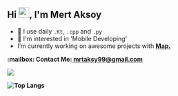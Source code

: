## Hi <img src="https://media.giphy.com/media/hvRJCLFzcasrR4ia7z/giphy.gif" width="25" height="25">, I'm Mert Aksoy

- 🚀 I use daily ```.Kt```, ```.cpp``` and ```.py```
- 🤔 I'm interested in 'Mobile Developing'
-  I’m currently working on awesome projects with <a href="https://github.com/map-apps"><strong>Map.</strong></a>
<p><b>:mailbox: Contact Me:<b><a href="mailto:mrtaksy99@gmail.com"> mrtaksy99@gmail.com<a><p>
  
  <img src="https://skillicons.dev/icons?i=py,c,cpp,flutter,kotlin,firebase,androidstudio">
  
 
![Top Langs](https://github-readme-stats.vercel.app/api/top-langs/?username=mertaksoyy&layout=compact&theme=blueberry&count_private=true&hide_border=true&hide=cmake,shaderlab,css)
